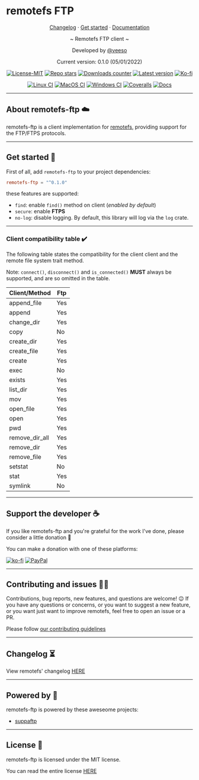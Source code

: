 # remotefs FTP

<p align="center">
  <a href="https://veeso.github.io/remotefs-ftp/blob/main/CHANGELOG.md" target="_blank">Changelog</a>
  ·
  <a href="https://veeso.github.io/remotefs-ftp/#get-started" target="_blank">Get started</a>
  ·
  <a href="https://docs.rs/remotefs-ftp" target="_blank">Documentation</a>
</p>

<p align="center">~ Remotefs FTP client ~</p>

<p align="center">Developed by <a href="https://veeso.github.io/" target="_blank">@veeso</a></p>
<p align="center">Current version: 0.1.0 (05/01/2022)</p>

<p align="center">
  <a href="https://opensource.org/licenses/MIT"
    ><img
      src="https://img.shields.io/badge/License-MIT-teal.svg"
      alt="License-MIT"
  /></a>
  <a href="https://github.com/veeso/remotefs-rs-ftp/stargazers"
    ><img
      src="https://img.shields.io/github/stars/veeso/remotefs-rs-ftp.svg"
      alt="Repo stars"
  /></a>
  <a href="https://crates.io/crates/remotefs-ftp"
    ><img
      src="https://img.shields.io/crates/d/remotefs-ftp.svg"
      alt="Downloads counter"
  /></a>
  <a href="https://crates.io/crates/remotefs-ftp"
    ><img
      src="https://img.shields.io/crates/v/remotefs-ftp.svg"
      alt="Latest version"
  /></a>
  <a href="https://ko-fi.com/veeso">
    <img
      src="https://img.shields.io/badge/donate-ko--fi-red"
      alt="Ko-fi"
  /></a>
</p>
<p align="center">
  <a href="https://github.com/veeso/remotefs-rs-ftp/actions"
    ><img
      src="https://github.com/veeso/remotefs-rs-ftp/workflows/Linux/badge.svg"
      alt="Linux CI"
  /></a>
  <a href="https://github.com/veeso/remotefs-rs-ftp/actions"
    ><img
      src="https://github.com/veeso/remotefs-rs-ftp/workflows/MacOS/badge.svg"
      alt="MacOS CI"
  /></a>
  <a href="https://github.com/veeso/remotefs-rs-ftp/actions"
    ><img
      src="https://github.com/veeso/remotefs-rs-ftp/workflows/Windows/badge.svg"
      alt="Windows CI"
  /></a>
  <a href="https://coveralls.io/github/veeso/remotefs-rs-ftp"
    ><img
      src="https://coveralls.io/repos/github/veeso/remotefs-rs-ftp/badge.svg"
      alt="Coveralls"
  /></a>
  <a href="https://docs.rs/remotefs-ftp"
    ><img
      src="https://docs.rs/remotefs-ftp/badge.svg"
      alt="Docs"
  /></a>
</p>

---

## About remotefs-ftp ☁️

remotefs-ftp is a client implementation for [remotefs](https://github.com/veeso/remotefs-rs), providing support for the FTP/FTPS protocols.

---

## Get started 🚀

First of all, add `remotefs-ftp` to your project dependencies:

```toml
remotefs-ftp = "^0.1.0"
```

these features are supported:

- `find`: enable `find()` method on client (*enabled by default*)
- `secure`: enable **FTPS**
- `no-log`: disable logging. By default, this library will log via the `log` crate.

---

### Client compatibility table ✔️

The following table states the compatibility for the client client and the remote file system trait method.

Note: `connect()`, `disconnect()` and `is_connected()` **MUST** always be supported, and are so omitted in the table.

| Client/Method  | Ftp |
|----------------|-----|
| append_file    | Yes |
| append         | Yes |
| change_dir     | Yes |
| copy           | No  |
| create_dir     | Yes |
| create_file    | Yes |
| create         | Yes |
| exec           | No  |
| exists         | Yes |
| list_dir       | Yes |
| mov            | Yes |
| open_file      | Yes |
| open           | Yes |
| pwd            | Yes |
| remove_dir_all | Yes |
| remove_dir     | Yes |
| remove_file    | Yes |
| setstat        | No  |
| stat           | Yes |
| symlink        | No  |

---

## Support the developer ☕

If you like remotefs-ftp and you're grateful for the work I've done, please consider a little donation 🥳

You can make a donation with one of these platforms:

[![ko-fi](https://img.shields.io/badge/Ko--fi-F16061?style=for-the-badge&logo=ko-fi&logoColor=white)](https://ko-fi.com/veeso)
[![PayPal](https://img.shields.io/badge/PayPal-00457C?style=for-the-badge&logo=paypal&logoColor=white)](https://www.paypal.me/chrisintin)

---

## Contributing and issues 🤝🏻

Contributions, bug reports, new features, and questions are welcome! 😉
If you have any questions or concerns, or you want to suggest a new feature, or you want just want to improve remotefs, feel free to open an issue or a PR.

Please follow [our contributing guidelines](CONTRIBUTING.md)

---

## Changelog ⏳

View remotefs' changelog [HERE](CHANGELOG.md)

---

## Powered by 💪

remotefs-ftp is powered by these aweseome projects:

- [suppaftp](https://github.com/veeso/suppaftp)

---

## License 📃

remotefs-ftp is licensed under the MIT license.

You can read the entire license [HERE](LICENSE)
